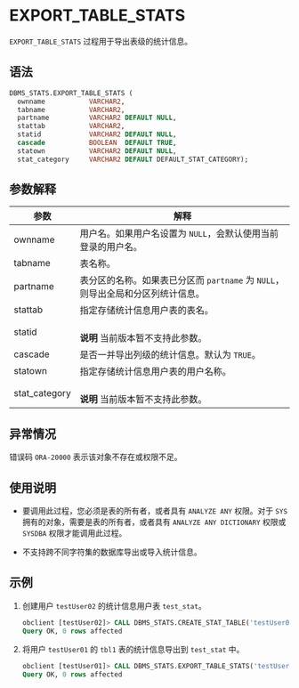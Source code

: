 # EXPORT_TABLE_STATS 

`EXPORT_TABLE_STATS` 过程用于导出表级的统计信息。

## 语法 

```sql
DBMS_STATS.EXPORT_TABLE_STATS (
  ownname           VARCHAR2, 
  tabname           VARCHAR2, 
  partname          VARCHAR2 DEFAULT NULL,
  stattab           VARCHAR2, 
  statid            VARCHAR2 DEFAULT NULL,
  cascade           BOOLEAN  DEFAULT TRUE,
  statown           VARCHAR2 DEFAULT NULL,
  stat_category     VARCHAR2 DEFAULT DEFAULT_STAT_CATEGORY);
```

## 参数解释 

|      参数      |                                 解释                               |
|---------------|--------------------------------------------------------------------|
| ownname       | 用户名。如果用户名设置为 `NULL`，会默认使用当前登录的用户名。             |
| tabname       | 表名称。                                                            |
| partname      | 表分区的名称。如果表已分区而 `partname` 为 `NULL`，则导出全局和分区列统计信息。 |
| stattab       | 指定存储统计信息用户表的表名。                                        |
| statid        | <br> **说明**  当前版本暂不支持此参数。</br>              |
| cascade       | 是否一并导出列级的统计信息。默认为 `TRUE`。                            |
| statown       | 指定存储统计信息用户表的用户名称。                                     |
| stat_category | <br> **说明**  当前版本暂不支持此参数。</br>              |


## 异常情况 

错误码 `ORA-20000` 表示该对象不存在或权限不足。

## 使用说明 

* 要调用此过程，您必须是表的所有者，或者具有 `ANALYZE ANY` 权限。对于 `SYS` 拥有的对象，需要是表的所有者，或者具有 `ANALYZE ANY DICTIONARY` 权限或 `SYSDBA` 权限才能调用此过程。  

* 不支持跨不同字符集的数据库导出或导入统计信息。

## 示例 

1. 创建用户 `testUser02` 的统计信息用户表 `test_stat`。

   ```sql
   obclient [testUser02]> CALL DBMS_STATS.CREATE_STAT_TABLE('testUser02', 'test_stat');
   Query OK, 0 rows affected
   ```

2. 将用户 `testUser01` 的 `tbl1` 表的统计信息导出到 `test_stat` 中。

   ```sql
   obclient [testUser01]> CALL DBMS_STATS.EXPORT_TABLE_STATS('testUser01', 'tbl1', stattab=>'test_stat', statown=>'testUser02');
   Query OK, 0 rows affected
   ```